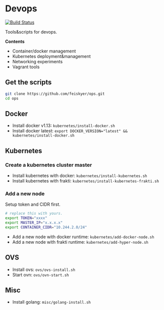# Devops

[![Build Status](https://travis-ci.org/feiskyer/ops.svg?branch=master)](https://travis-ci.org/feiskyer/ops) 

Tools&scripts for devops.

**Contents**

- Container/docker management
- Kubernetes deployment&management
- Networking experiments
- Vagrant tools

## Get the scripts

```sh
git clone https://github.com/feiskyer/ops.git
cd ops
```

## Docker

- Install docker v1.13: `kubernetes/install-docker.sh`
- Install docker latest: `export DOCKER_VERSION="latest" && kubernetes/install-docker.sh`

## Kubernetes

### Create a kubernetes cluster master

- Install kubernetes with docker: `kubernetes/install-kubernetes.sh`
- Install kubernetes with frakti: `kubernetes/install-kubernetes-frakti.sh`

### Add a new node

Setup token and CIDR first.

```sh
# replace this with yours.
export TOKEN="xxxx"
export MASTER_IP="x.x.x.x"
export CONTAINER_CIDR="10.244.2.0/24"
```

- Add a new node with docker runtime: `kubernetes/add-docker-node.sh`
- Add a new node with frakti runtime: `kubernetes/add-hyper-node.sh`

## OVS

- Install ovs: `ovs/ovs-install.sh`
- Start ovn: `ovs/ovn-start.sh`

## Misc

- Install golang: `misc/golang-install.sh`
